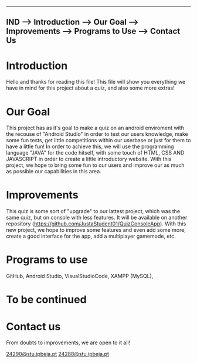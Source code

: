 -------------------------------------------------------------------------------------------------------------------------------------------------------------------------
IND
--> Introduction
--> Our Goal
--> Improvements
--> Programs to Use
--> Contact Us
-----------------------------------------------------------------------------------------------------------------------------------------------------------------------



# Introduction

Hello and thanks for reading this file! This file will show you everything we have in mind for this project about a quiz, and also some more extras!

# Our Goal

This project has as it's goal to make a quiz on an android enviroment with the recouse of "Android Studio" in order to test our users knowledge, make some fun tests, get little competitions within our userbase or just for them to have a little fun! In order to achieve this, we will use the programming language "JAVA" for the code hitself, with some touch of HTML, CSS AND JAVASCRIPT in order to create a little introductory website. With this project, we hope to bring some fun to our users and improve our as much as possible our capabilities in this area. 

# Improvements

This quiz is some sort of "upgrade" to our lattest project, which was the same quiz, but on console with less features. It will be available on another repository (https://github.com/JustaStudent01/QuizConsoleApp). With this new project, we hope to improve some features and even add some more, create a good interface for the app, add a multiplayer gamemode, etc.

# Programs to use

GitHub, Android Studio, VisualStudioCode, XAMPP (MySQL), <h1> To be continued </h1>

# Contact us

From doubts to improvements, we are open to it all!

24290@stu.ipbeja.pt
24288@stu.ipbeja.pt
